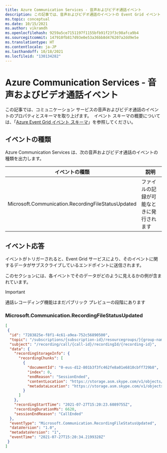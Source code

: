```yaml
---
title: Azure Communication Services - 音声およびビデオ通話イベント
description: この記事では、音声およびビデオ通話のイベントの Event Grid イベント ソースとして Azure Communication Services を使用する方法について説明します。
ms.topic: conceptual
ms.date: 10/15/2021
ms.author: vikramdh
ms.openlocfilehash: 9259a5ce7151197f1155bfb91f23f3c98afca9b4
ms.sourcegitcommit: 147910fb817d93e0e53a36bb8d476207a2dd9e5e
ms.translationtype: HT
ms.contentlocale: ja-JP
ms.lasthandoff: 10/18/2021
ms.locfileid: "130134282"
---
```

# <a name="azure-communication-services---voice-and-video-calling-events"></a>Azure Communication Services - 音声およびビデオ通話イベント

この記事では、コミュニケーション サービスの音声およびビデオ通話のイベントのプロパティとスキーマを取り上げます。  イベント スキーマの概要については、「[Azure Event Grid イベント スキーマ](event-schema.md)」を参照してください。

## <a name="events-types"></a>イベントの種類

Azure Communication Services は、次の音声およびビデオ通話のイベントの種類を出力します。

| イベントの種類                                                  | 説明                                                                                    |
| ----------------------------------------------------------- | ---------------------------------------------------------------------------------------------- |
| Microsoft.Communication.RecordingFileStatusUpdated | ファイルの記録が可能なときに発行されます |

## <a name="event-responses"></a>イベント応答

イベントがトリガーされると、Event Grid サービスにより、そのイベントに関するデータがサブスクライブしているエンドポイントに送信されます。

このセクションには、各イベントでそのデータがどのように見えるかの例が含まれています。

> [!IMPORTANT]
> 通話レコーディング機能はまだパブリック プレビューの段階にあります

### <a name="microsoftcommunicationrecordingfilestatusupdated"></a>Microsoft.Communication.RecordingFileStatusUpdated

```json
[
 {
  "id": "7283825e-f8f1-4c61-a9ea-752c56890500",
  "topic": "/subscriptions/{subscription-id}/resourcegroups/}{group-name}/providers/microsoft.communication/communicationservices/{communication-services-resource-name}",
  "subject": "/recording/call/{call-id}/recordingId/{recording-id}",
  "data": {
    "recordingStorageInfo": {
      "recordingChunks": [
        {
          "documentId": "0-eus-d12-801b3f3fc462fe8a01e6810cbff729b8",
          "index": 0,
          "endReason": "SessionEnded",
          "contentLocation": "https://storage.asm.skype.com/v1/objects/0-eus-d12-801b3f3fc462fe8a01e6810cbff729b8/content/video",
          "metadataLocation": "https://storage.asm.skype.com/v1/objects/0-eus-d12-801b3f3fc462fe8a01e6810cbff729b8/content/acsmetadata"
        }
      ]
    },
    "recordingStartTime": "2021-07-27T15:20:23.6089755Z",
    "recordingDurationMs": 6620,
    "sessionEndReason": "CallEnded"
  },
  "eventType": "Microsoft.Communication.RecordingFileStatusUpdated",
  "dataVersion": "1.0",
  "metadataVersion": "1",
  "eventTime": "2021-07-27T15:20:34.2199328Z"
 }
]
```
